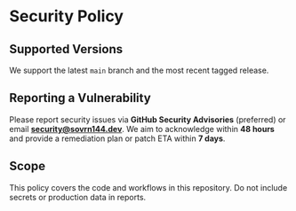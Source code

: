 # Security Policy

## Supported Versions
We support the latest `main` branch and the most recent tagged release.

## Reporting a Vulnerability
Please report security issues via **GitHub Security Advisories** (preferred) or email **security@sovrn144.dev**.
We aim to acknowledge within **48 hours** and provide a remediation plan or patch ETA within **7 days**.

## Scope
This policy covers the code and workflows in this repository. Do not include secrets or production data in reports.
